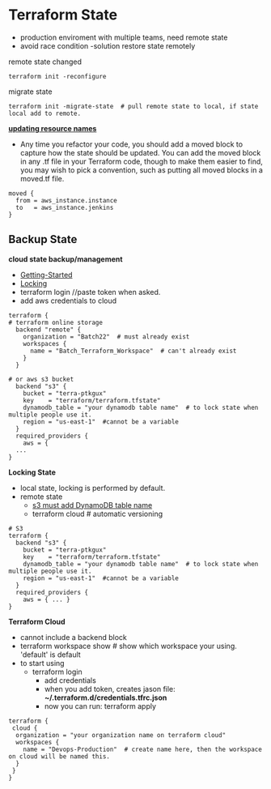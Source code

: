 # Terraform State

- production enviroment with multiple teams, need remote state
- avoid race condition -solution restore state remotely

remote state changed
```hcl
terraform init -reconfigure
```

migrate state
```hcl
terraform init -migrate-state  # pull remote state to local, if state local add to remote.
```

**[updating resource names](https://blog.gruntwork.io/terraform-up-running-3rd-edition-is-now-published-4b99804d922a)**

- Any time you refactor your code, you should add a moved block to capture how the state should be updated. You can add the moved block in any .tf file in your Terraform code, though to make them easier to find, you may wish to pick a convention, such as putting all moved blocks in a moved.tf file.

```hcl
moved {
  from = aws_instance.instance
  to   = aws_instance.jenkins
}
```

## Backup State
**cloud state backup/management**
- [Getting-Started](https://learn.hashicorp.com/tutorials/terraform/aws-remote?in=terraform/aws-get-started)
- [Locking](https://developer.hashicorp.com/terraform/language/state/locking)
- terraform login  //paste token when asked.
- add aws credentials to cloud

```hcl
terraform {
# terraform online storage
  backend "remote" {
    organization = "Batch22"  # must already exist
    workspaces {
      name = "Batch_Terraform_Workspace"  # can't already exist
    }
  }

# or aws s3 bucket
  backend "s3" {
    bucket = "terra-ptkgux"
    key    = "terraform/terraform.tfstate"
    dynamodb_table = "your dynamodb table name"  # to lock state when multiple people use it.
    region = "us-east-1"  #cannot be a variable
  }
  required_providers {
    aws = {
  ...
}
```

**Locking State**
- local state, locking is performed by default.
- remote state
  - [s3 must add DynamoDB table name](https://developer.hashicorp.com/terraform/language/settings/backends/s3)
  - terraform cloud  # automatic versioning

```hcl
# S3
terraform {
  backend "s3" {
    bucket = "terra-ptkgux"
    key    = "terraform/terraform.tfstate"
    dynamodb_table = "your dynamodb table name"  # to lock state when multiple people use it.
    region = "us-east-1"  #cannot be a variable
  }
  required_providers {
    aws = { ... }
}

```





**Terraform Cloud**
- cannot include a backend block
- terraform workspace show  # show which workspace your using.  'default' is default
- to start using
  - terraform login
    - add credentials
    - when you add token, creates jason file: **~/.terraform.d/credentials.tfrc.json**
    - now you can run: terraform apply

```hcl
terraform {
 cloud {
  organization = "your organization name on terraform cloud"
  workspaces {
    name = "Devops-Production"  # create name here, then the workspace on cloud will be named this.
  }
 }
}
```
